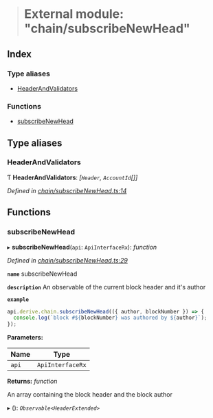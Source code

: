 > # External module: "chain/subscribeNewHead"

## Index

### Type aliases

* [HeaderAndValidators](_chain_subscribenewhead_.md#headerandvalidators)

### Functions

* [subscribeNewHead](_chain_subscribenewhead_.md#subscribenewhead)

## Type aliases

###  HeaderAndValidators

Ƭ **HeaderAndValidators**: *[`Header`, `AccountId`[]]*

*Defined in [chain/subscribeNewHead.ts:14](https://github.com/polkadot-js/api/blob/c7c76f6/packages/api-derive/src/chain/subscribeNewHead.ts#L14)*

## Functions

###  subscribeNewHead

▸ **subscribeNewHead**(`api`: `ApiInterfaceRx`): *function*

*Defined in [chain/subscribeNewHead.ts:29](https://github.com/polkadot-js/api/blob/c7c76f6/packages/api-derive/src/chain/subscribeNewHead.ts#L29)*

**`name`** subscribeNewHead

**`description`** An observable of the current block header and it's author

**`example`** 
<BR>

```javascript
api.derive.chain.subscribeNewHead(({ author, blockNumber }) => {
  console.log(`block #${blockNumber} was authored by ${author}`);
});
```

**Parameters:**

Name | Type |
------ | ------ |
`api` | `ApiInterfaceRx` |

**Returns:** *function*

An array containing the block header and the block author

▸ (): *`Observable<HeaderExtended>`*